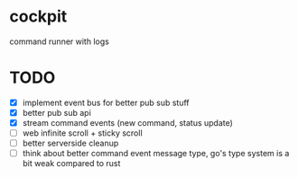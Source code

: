 # cockpit

command runner with logs


# TODO

- [x] implement event bus for better pub sub stuff
- [x] better pub sub api
- [x] stream command events (new command, status update)
- [ ] web infinite scroll + sticky scroll
- [ ] better serverside cleanup
- [ ] think about better command event message type, go's type system is a bit weak compared to rust
